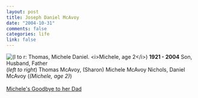 ```yaml
--- 
layout: post
title: Joseph Daniel McAvoy
date: "2004-10-31"
comments: false
categories: life
link: false
---
```

<img src="http://zanshin.net/images/dan.jpg" alt="(l to r: Thomas, Michele Daniel. <i>Michele, age 2</i>)">
<strong>1921 - 2004</strong> Son, Husband, Father <br />(<i>left to right</i>) Thomas McAvoy, (Sharon) Michele McAvoy Nichols, Daniel McAvoy (<i>(Michele, age 2)</i>)<br /><br /><a href="http://andifyoudidknow.com/archives/000508.html" title="Michele's Goodbye to her dad">Michele's Goodbye to her Dad</a>

